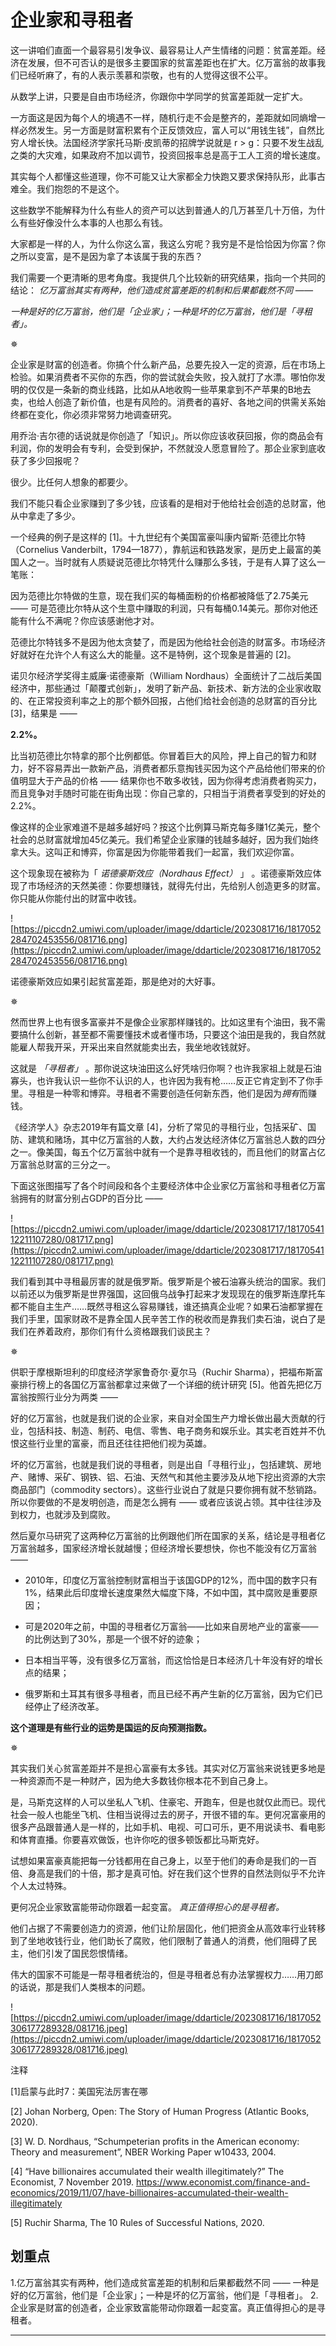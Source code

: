 # 企业家和寻租者

这一讲咱们直面一个最容易引发争议、最容易让人产生情绪的问题：贫富差距。经济在发展，但不可否认的是很多主要国家的贫富差距也在扩大。亿万富翁的故事我们已经听麻了，有的人表示羡慕和崇敬，也有的人觉得这很不公平。

从数学上讲，只要是自由市场经济，你跟你中学同学的贫富差距就一定扩大。

一方面这是因为每个人的境遇不一样，随机行走不会是整齐的，差距就如同熵增一样必然发生。另一方面是财富积累有个正反馈效应，富人可以“用钱生钱”，自然比穷人增长快。法国经济学家托马斯·皮凯蒂的招牌学说就是 r > g：只要不发生战乱之类的大灾难，如果政府不加以调节，投资回报率总是高于工人工资的增长速度。

其实每个人都懂这些道理，你不可能又让大家都全力快跑又要求保持队形，此事古难全。我们抱怨的不是这个。

这些数学不能解释为什么有些人的资产可以达到普通人的几万甚至几十万倍，为什么有些好像没什么本事的人也那么有钱。

大家都是一样的人，为什么你这么富，我这么穷呢？我穷是不是恰恰因为你富？你之所以变富，是不是因为拿了本该属于我的东西？

我们需要一个更清晰的思考角度。我提供几个比较新的研究结果，指向一个共同的结论： *亿万富翁其实有两种，他们造成贫富差距的机制和后果都截然不同 ——*

 *一种是好的亿万富翁，他们是「企业家」；一种是坏的亿万富翁，他们是「寻租者」。*

✵

企业家是财富的创造者。你搞个什么新产品，总要先投入一定的资源，后在市场上检验。如果消费者不买你的东西，你的尝试就会失败，投入就打了水漂。哪怕你发明的仅仅是一条新的商业线路，比如从A地收购一些苹果拿到不产苹果的B地去卖，也给人创造了新价值，也是有风险的。消费者的喜好、各地之间的供需关系始终都在变化，你必须非常努力地调查研究。

用乔治·吉尔德的话说就是你创造了「知识」。所以你应该收获回报，你的商品会有利润，你的发明会有专利，会受到保护，不然就没人愿意冒险了。那企业家到底收获了多少回报呢？

很少。比任何人想象的都要少。

我们不能只看企业家赚到了多少钱，应该看的是相对于他给社会创造的总财富，他从中拿走了多少。

一个经典的例子是这样的 [1]。十九世纪有个美国富豪叫康内留斯·范德比尔特（Cornelius Vanderbilt，1794—1877），靠航运和铁路发家，是历史上最富的美国人之一。当时就有人质疑说范德比尔特凭什么赚那么多钱，于是有人算了这么一笔账：

因为范德比尔特做的生意，现在我们买的每桶面粉的价格都被降低了2.75美元 —— 可是范德比尔特从这个生意中赚取的利润，只有每桶0.14美元。那你对他还能有什么不满呢？你应该感谢他才对。

范德比尔特钱多不是因为他太贪婪了，而是因为他给社会创造的财富多。市场经济好就好在允许个人有这么大的能量。这不是特例，这个现象是普遍的 [2]。

诺贝尔经济学奖得主威廉·诺德豪斯（William Nordhaus）全面统计了二战后美国经济中，那些通过「颠覆式创新」，发明了新产品、新技术、新方法的企业家收取的、在正常投资利率之上的那个额外回报，占他们给社会创造的总财富的百分比 [3]，结果是 ——

 **2.2%。**

比当初范德比尔特拿的那个比例都低。你冒着巨大的风险，押上自己的智力和财力，好不容易弄出一款新产品，消费者都乐意掏钱买因为这个产品给他们带来的价值明显大于产品的价格 —— 结果你也不敢多收钱，因为你得考虑消费者购买力，而且竞争对手随时可能在街角出现：你自己拿的，只相当于消费者享受到的好处的2.2%。

像这样的企业家难道不是越多越好吗？按这个比例算马斯克每多赚1亿美元，整个社会的总财富就增加45亿美元。我们希望企业家赚的钱越多越好，因为我们始终拿大头。这叫正和博弈，你富是因为你能带着我们一起富，我们欢迎你富。

这个现象现在被称为「 *诺德豪斯效应（Nordhaus Effect）* 」 。诺德豪斯效应体现了市场经济的天然美德：你要想赚钱，就得先付出，先给别人创造更多的财富。你只能从你能付出的财富中收钱。

![https://piccdn2.umiwi.com/uploader/image/ddarticle/2023081716/1817052284702453556/081716.png](https://piccdn2.umiwi.com/uploader/image/ddarticle/2023081716/1817052284702453556/081716.png)

诺德豪斯效应如果引起贫富差距，那是绝对的大好事。

✵

然而世界上也有很多富豪并不是像企业家那样赚钱的。比如这里有个油田，我不需要搞什么创新，甚至都不需要懂技术或者懂市场，只要这个油田是我的，我自然就能雇人帮我开采，开采出来自然就能卖出去，我坐地收钱就好。

这就是 *「寻租者」* 。那你说这块油田这么好凭啥归你啊？也许我家祖上就是石油寡头，也许我认识一些你不认识的人，也许因为我有枪……反正它肯定到不了你手里。寻租是一种零和博弈。寻租者不需要创造任何新东西，他们是因为*拥有*而赚钱。

《经济学人》杂志2019年有篇文章 [4]，分析了常见的寻租行业，包括采矿、国防、建筑和赌场，其中亿万富翁的人数，大约占发达经济体亿万富翁总人数的四分之一。像美国，每五个亿万富翁中就有一个是靠寻租收钱的，而且他们的财富占亿万富翁总财富的三分之一。

下面这张图描写了各个时间段和各个主要经济体中企业家亿万富翁和寻租者亿万富翁拥有的财富分别占GDP的百分比 ——

![https://piccdn2.umiwi.com/uploader/image/ddarticle/2023081717/1817054112211107280/081717.png](https://piccdn2.umiwi.com/uploader/image/ddarticle/2023081717/1817054112211107280/081717.png)

我们看到其中寻租最厉害的就是俄罗斯。俄罗斯是个被石油寡头统治的国家。我们以前还以为俄罗斯是世界强国，这回俄乌战争打起来才发现现在的俄罗斯连摩托车都不能自主生产……既然寻租这么容易赚钱，谁还搞真企业呢？如果石油都掌握在我们手里，国家财政不是靠全国人民辛苦工作的税收而是靠我们卖石油，说白了是我们在养着政府，那你们有什么资格跟我们谈民主？

✵

供职于摩根斯坦利的印度经济学家鲁奇尔·夏尔马（Ruchir Sharma），把福布斯富豪排行榜上的各国亿万富翁都拿过来做了一个详细的统计研究 [5]。他首先把亿万富翁按照行业分为两类 ——

好的亿万富翁，也就是我们说的企业家，来自对全国生产力增长做出最大贡献的行业，包括科技、制造、制药、电信、零售、电子商务和娱乐业。其实老百姓并不仇恨这些行业里的富豪，而且还往往把他们视为英雄。

坏的亿万富翁，也就是我们说的寻租者，则是出自「寻租行业」，包括建筑、房地产、赌博、采矿、钢铁、铝、石油、天然气和其他主要涉及从地下挖出资源的大宗商品部门（commodity sectors）。这些行业说白了就是只要你拥有就不愁销路。所以你要做的不是发明创造，而是怎么拥有 —— 或者应该说占领。其中往往涉及到权力，也就涉及到腐败。

然后夏尔马研究了这两种亿万富翁的比例跟他们所在国家的关系，结论是寻租者亿万富翁越多，国家经济增长就越慢；但经济增长要想快，你也不能没有亿万富翁 ——

* 2010年，印度亿万富翁控制财富相当于该国GDP的12%，而中国的数字只有1%，结果此后印度增长速度果然大幅度下降，不如中国，其中腐败是重要原因；

* 可是2020年之前，中国的寻租者亿万富翁——比如来自房地产业的富豪——的比例达到了30%，那是一个很不好的迹象；

* 日本相当平等，没有很多亿万富翁，而这恰恰是日本经济几十年没有好的增长点的结果；

* 俄罗斯和土耳其有很多寻租者，而且已经不再产生新的亿万富翁，因为它们已经停止了经济改革。

 **这个道理是有些行业的运势是国运的反向预测指数。**

✵

其实我们关心贫富差距并不是担心富豪有太多钱。其实对亿万富翁来说钱更多地是一种资源而不是一种财产，因为绝大多数钱你根本花不到自己身上。

是，马斯克这样的人可以坐私人飞机、住豪宅、开跑车，但是也就仅此而已。现代社会一般人也能坐飞机、住相当说得过去的房子，开很不错的车。更何况富豪用的很多产品跟普通人是一样的，比如手机、电视、可口可乐，更不用说读书、看电影和体育直播。你要喜欢做饭，也许你吃的很多顿饭都比马斯克好。

试想如果富豪真能把每一分钱都用在自己身上，以至于他们的寿命是我们的一百倍、身高是我们的十倍，那才是真可怕。好在我们这个世界的自然法则似乎不允许个人太过特殊。

更何况企业家致富能带动你跟着一起变富。 *真正值得担心的是寻租者。*

他们占据了不需要创造力的资源，他们让阶层固化，他们把资金从高效率行业转移到了坐地收钱行业，他们助长了腐败，他们限制了普通人的消费，他们阻碍了民主，他们引发了国民怨恨情绪。

伟大的国家不可能是一帮寻租者统治的，但是寻租者总有办法掌握权力……用刀郎的话说，那是我们人类根本的问题。

![https://piccdn2.umiwi.com/uploader/image/ddarticle/2023081716/1817052306177289328/081716.jpeg](https://piccdn2.umiwi.com/uploader/image/ddarticle/2023081716/1817052306177289328/081716.jpeg)

注释

[1]启蒙与此时7：美国宪法厉害在哪

[2] Johan Norberg, Open: The Story of Human Progress (Atlantic Books, 2020).

[3] W. D. Nordhaus, “Schumpeterian profits in the American economy: Theory and measurement”, NBER Working Paper w10433, 2004.

[4] “Have billionaires accumulated their wealth illegitimately?” The Economist, 7 November 2019. https://www.economist.com/finance-and-economics/2019/11/07/have-billionaires-accumulated-their-wealth-illegitimately

[5] Ruchir Sharma, The 10 Rules of Successful Nations, 2020.

## 划重点

1.亿万富翁其实有两种，他们造成贫富差距的机制和后果都截然不同 ——
一种是好的亿万富翁，他们是「企业家」；一种是坏的亿万富翁，他们是「寻租者」。
2.企业家是财富的创造者，企业家致富能带动你跟着一起变富。真正值得担心的是寻租者。

---
